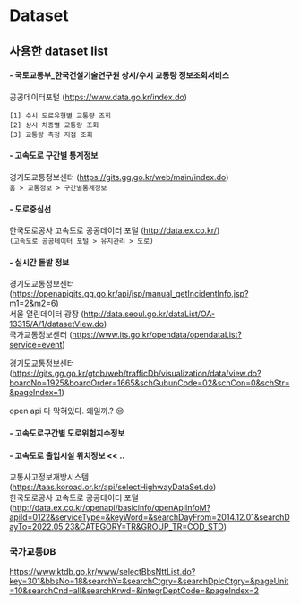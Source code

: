 # Dataset

## 사용한 dataset list
#### - 국토교통부_한국건설기술연구원 상시/수시 교통량 정보조회서비스 <br/>
공공데이터포털 (https://www.data.go.kr/index.do)
```
[1] 수시 도로유형별 교통량 조회 
[2] 상시 차종별 교통량 조회 
[3] 교통량 측정 지점 조회 
```

#### - 고속도로 구간별 통계정보 <br/>
경기도교통정보센터 (https://gits.gg.go.kr/web/main/index.do) <br/>
`홈 > 교통정보 > 구간별통계정보`

#### - 도로중심선 <br/>
한국도로공사 고속도로 공공데이터 포털 (http://data.ex.co.kr/) <br/>
`(고속도로 공공데이터 포털 > 유지관리 > 도로)`

#### - 실시간 돌발 정보
경기도교통정보센터 (https://openapigits.gg.go.kr/api/jsp/manual_getIncidentInfo.jsp?m1=2&m2=6) <br/>
서울 열린데이터 광장 (http://data.seoul.go.kr/dataList/OA-13315/A/1/datasetView.do) <br/>
국가교통정보센터 (https://www.its.go.kr/opendata/opendataList?service=event)<br/>

경기도교통정보센터 (https://gits.gg.go.kr/gtdb/web/trafficDb/visualization/data/view.do?boardNo=1925&boardOrder=1665&schGubunCode=02&schCon=0&schStr=&pageIndex=1) <br/>

open api 다 막혀있다. 왜일까.? 😔

#### - 고속도로구간별 도로위험지수정보
#### - 고속도로 출입시설 위치정보 << ..
교통사고정보개방시스템 (https://taas.koroad.or.kr/api/selectHighwayDataSet.do) <br/>
한국도로공사 고속도로 공공데이터 포털 (http://data.ex.co.kr/openapi/basicinfo/openApiInfoM?apiId=0122&serviceType=&keyWord=&searchDayFrom=2014.12.01&searchDayTo=2022.05.23&CATEGORY=TR&GROUP_TR=COD_STD)

### 국가교통DB
https://www.ktdb.go.kr/www/selectBbsNttList.do?key=301&bbsNo=18&searchY=&searchCtgry=&searchDplcCtgry=&pageUnit=10&searchCnd=all&searchKrwd=&integrDeptCode=&pageIndex=2

